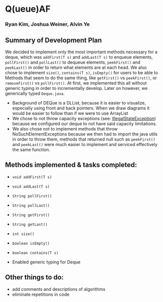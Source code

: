 # Q(ueue)AF
### Ryan Kim, Joshua Weiner, Alvin Ye
## Summary of Development Plan
We decided to implement only the most important methods necessary for a deque, which was ```addFirst(T s)``` and ```addLast(T s)``` to enqueue elements, ```pollFirst()``` and ```pollLast()``` to dequeue elements, ```peekFirst()``` and ```peekLast()``` in order to return what elements are at each head. We also chose to implement ```size()```, ```contains(T s)```, ```isEmpty()``` for users to be able to <br>
	Methods that seem to do the same thing, like ```getFirst()``` vs ```peekFirst()```, or ```removeFirst()``` vs ```pollFirst()```.
	At first, we implemented this all without generic typing in order to incrementally develop. Later on however, we generically typed ```Deque.java```.  

* Background of DEQue is a DLList, because it is easier to visualize, especially using front and back pointers. When we draw diagrams it would be easier to follow than if we were to use ArrayList
* We chose to not throw capacity exceptions (see: [IllegalStateException](https://docs.oracle.com/javase/7/docs/api/java/lang/IllegalStateException.html)) because we configured our deque to not have said capacity limitations.
* We also chose not to implement methods that throw NoSuchElementExceptions because we then had to import the java utils in order to throw them, methods that returned null such as ```peekFirst()``` and ```peekLast()``` were much easier to implement and serviced effectively the same function. 

## Methods implemented & tasks completed:
* ```void addFirst(T s)```
* ```void addLast(T s)```
* ```String pollFirst()```
* ```String pollLast()```
* ```String getFirst()```
* ```String getLast()```
* ```int size()```
* ```boolean isEmpty()```
* ```boolean contains(T s)```

* Enabled generic typing for Deque

## Other things to do:
* add comments and descriptions of algorithms
* eliminate repetitions in code

